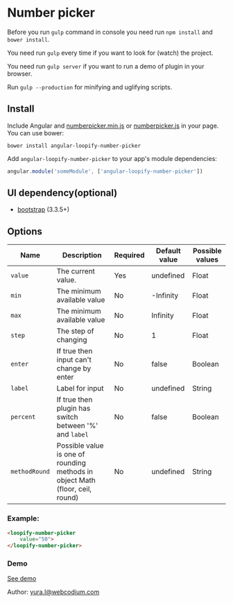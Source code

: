 # Number picker

Before you run `gulp` command in console you need run `npm install` and `bower install`.

You need run `gulp` every time if you want to look for (watch) the project.

You need run `gulp server` if you want to run a demo of plugin in your browser.

Run `gulp --production` for minifying and uglifying scripts.

## Install

Include Angular and [numberpicker.min.js](https://raw.githubusercontent.com/WebCodium/angular-loopify-number-picker/master/dist/js/numberpicker.min.js) or [numberpicker.js](https://raw.githubusercontent.com/WebCodium/angular-loopify-number-picker/master/dist/js/numberpicker.js) in your page. You can use bower:

`bower install angular-loopify-number-picker`

Add `angular-loopify-number-picker` to your app's module dependencies:

```javascript
angular.module('someModule', ['angular-loopify-number-picker'])
```

## UI dependency(optional)
- [bootstrap](http://getbootstrap.com) (3.3.5+)

## Options

| Name | Description | Required | Default value | Possible values |
| --- | --- | --- | --- | --- |
| `value` | The current value. | Yes | undefined | Float |
| `min` | The minimum available value | No | -Infinity | Float |
| `max` | The minimum available value | No | Infinity | Float |
| `step` | The step of changing | No | 1 | Float |
| `enter` | If true then input can't change by enter | No | false | Boolean |
| `label` | Label for input | No | undefined | String |
| `percent` | If true then plugin has switch between '%' and `label` | No | false | Boolean |
| `methodRound` | Possible value is one of rounding methods in object Math (floor, ceil, round) | No | undefined | String |

### Example:

```html
<loopify-number-picker
    value="50">
</loopify-number-picker>
```

### Demo
[See demo](http://codepen.io/anon/pen/MKwQYE)

Author: yura.l@webcodium.com
